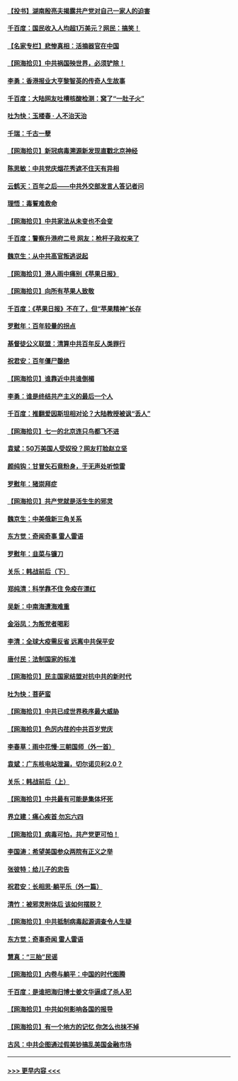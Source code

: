 #### [【投书】湖南殷亮夫揭露共产党对自己一家人的迫害](../pages/nsc993/n13057744.md?t=06301801) 
#### [千百度：国民收入人均超1万美元？网民：搞笑！](../pages/nsc993/n13057692.md?t=06301801) 
#### [【名家专栏】悲惨真相：活摘器官在中国](../pages/nsc993/n13056611.md?t=06301801) 
#### [【网海拾贝】中共祸国殃世界，必须铲除！](../pages/nsc993/n13056011.md?t=06301801) 
#### [李勇：香港报业大亨黎智英的传奇人生故事](../pages/nsc993/n13055258.md?t=06301801) 
#### [千百度：大陆网友吐槽核酸检测：窝了“一肚子火”](../pages/nsc993/n13055194.md?t=06301801) 
#### [吐为快：玉楼春 · 人不治天治](../pages/nsc993/n13054028.md?t=06301801) 
#### [千瑞：千古一孽](../pages/nsc993/n13054016.md?t=06301801) 
#### [【网海拾贝】新冠病毒溯源新发现直戳北京神经](../pages/nsc993/n13052425.md?t=06301801) 
#### [陈思敏：中共党庆烟花秀遮不住天有异相](../pages/nsc993/n13052020.md?t=06301801) 
#### [云鹤天：百年之后——中共外交部发言人答记者问](../pages/nsc993/n13051604.md?t=06301801) 
#### [理悟：毒誓难救命](../pages/nsc993/n13051601.md?t=06301801) 
#### [【网海拾贝】中共家法从未变也不会变](../pages/nsc993/n13050366.md?t=06301801) 
#### [千百度：警察升港府二号 网友：枪杆子政权来了](../pages/nsc993/n13050261.md?t=06301801) 
#### [魏京生：从中共高官叛逃说起](../pages/nsc993/n13048997.md?t=06301801) 
#### [【网海拾贝】港人雨中痛别《苹果日报》](../pages/nsc993/n13048941.md?t=06301801) 
#### [【网海拾贝】向所有苹果人致敬](../pages/nsc993/n13046795.md?t=06301801) 
#### [千百度：《苹果日报》不在了，但“苹果精神”长存](../pages/nsc993/n13046703.md?t=06301801) 
#### [罗慰年：百年较量的拐点](../pages/nsc993/n13046542.md?t=06301801) 
#### [基督徒公义联盟：清算中共百年反人类罪行](../pages/nsc993/n13046499.md?t=06301801) 
#### [祝君安：百年僵尸罄绝](../pages/nsc993/n13045595.md?t=06301801) 
#### [【网海拾贝】谁靠近中共谁倒楣](../pages/nsc993/n13044667.md?t=06301801) 
#### [李勇：谁是终结共产主义的最后一个人](../pages/nsc993/n13044397.md?t=06301801) 
#### [千百度：推翻爱因斯坦相对论？大陆教授被讽“丢人”](../pages/nsc993/n13043908.md?t=06301801) 
#### [【网海拾贝】七一的北京连只鸟都飞不进](../pages/nsc993/n13041377.md?t=06301801) 
#### [袁斌：50万美国人受奴役？网友打脸赵立坚](../pages/nsc993/n13041330.md?t=06301801) 
#### [颜纯钩：甘冒矢石竟粉身，于无声处听惊雷](../pages/nsc993/n13041140.md?t=06301801) 
#### [罗慰年：猪崇拜症](../pages/nsc993/n13041071.md?t=06301801) 
#### [【网海拾贝】共产党就是活生生的邪灵](../pages/nsc993/n13036627.md?t=06301801) 
#### [魏京生：中美俄新三角关系](../pages/nsc993/n13035986.md?t=06301801) 
#### [东方觉：奇闻奇事 雷人雷语](../pages/nsc993/n13035878.md?t=06301801) 
#### [罗慰年：韭菜与镰刀](../pages/nsc993/n13034374.md?t=06301801) 
#### [关乐：韩战前后（下）](../pages/nsc993/n13034113.md?t=06301801) 
#### [郑纯清：科学靠不住 免疫在漂红](../pages/nsc993/n13034093.md?t=06301801) 
#### [吴新：中南海遭海难重](../pages/nsc993/n13034084.md?t=06301801) 
#### [金浴凤：为叛党者喝彩](../pages/nsc993/n13034058.md?t=06301801) 
#### [李清：全球大疫需反省 远离中共保平安](../pages/nsc993/n13033784.md?t=06301801) 
#### [唐付民：法制国家的标准](../pages/nsc993/n13032944.md?t=06301801) 
#### [【网海拾贝】民主国家结盟对抗中共的新时代](../pages/nsc993/n13031717.md?t=06301801) 
#### [吐为快：菩萨蛮](../pages/nsc993/n13030033.md?t=06301801) 
#### [【网海拾贝】中共已成世界秩序最大威胁](../pages/nsc993/n13028138.md?t=06301801) 
#### [【网海拾贝】色厉内荏的中共百岁党庆](../pages/nsc993/n13025582.md?t=06301801) 
#### [李春草：雨中花慢‧三朝国师（外一首）](../pages/nsc993/n13025567.md?t=06301801) 
#### [袁斌：广东核电站泄漏，切尔诺贝利2.0？](../pages/nsc993/n13025475.md?t=06301801) 
#### [关乐：韩战前后（上）](../pages/nsc993/n13025387.md?t=06301801) 
#### [【网海拾贝】中共最有可能是集体坏死](../pages/nsc993/n13023101.md?t=06301801) 
#### [界立建：痛心疾首 勿忘六四](../pages/nsc993/n13022339.md?t=06301801) 
#### [【网海拾贝】病毒可怕，共产党更可怕！](../pages/nsc993/n13020728.md?t=06301801) 
#### [李国涛：希望美国参众两院有正义之举](../pages/nsc993/n13020674.md?t=06301801) 
#### [张彼特：给儿子的忠告](../pages/nsc993/n13018934.md?t=06301801) 
#### [祝君安：长相思‧躺平乐（外一篇）](../pages/nsc993/n13018923.md?t=06301801) 
#### [清竹：被邪灵附体后 该如何摆脱？](../pages/nsc993/n13018877.md?t=06301801) 
#### [【网海拾贝】中共抵制病毒起源调查令人生疑](../pages/nsc993/n13017785.md?t=06301801) 
#### [东方觉：奇事奇闻 雷人雷语](../pages/nsc993/n13017577.md?t=06301801) 
#### [慧真：“三胎”民谣](../pages/nsc993/n13017394.md?t=06301801) 
#### [【网海拾贝】内卷与躺平：中国的时代图腾](../pages/nsc993/n13016128.md?t=06301801) 
#### [千百度：是谁把海归博士姜文华逼成了杀人犯](../pages/nsc993/n13015218.md?t=06301801) 
#### [【网海拾贝】中共如何影响各国的报导](../pages/nsc993/n13012599.md?t=06301801) 
#### [【网海拾贝】有一个地方的记忆 你怎么也抹不掉](../pages/nsc993/n13009802.md?t=06301801) 
#### [古风：中共企图通过假美钞搞乱美国金融市场](../pages/nsc993/n13009626.md?t=06301801) 

----
#### [ >>> 更早内容 <<< ](../indexes/nsc993-earlier.md)
